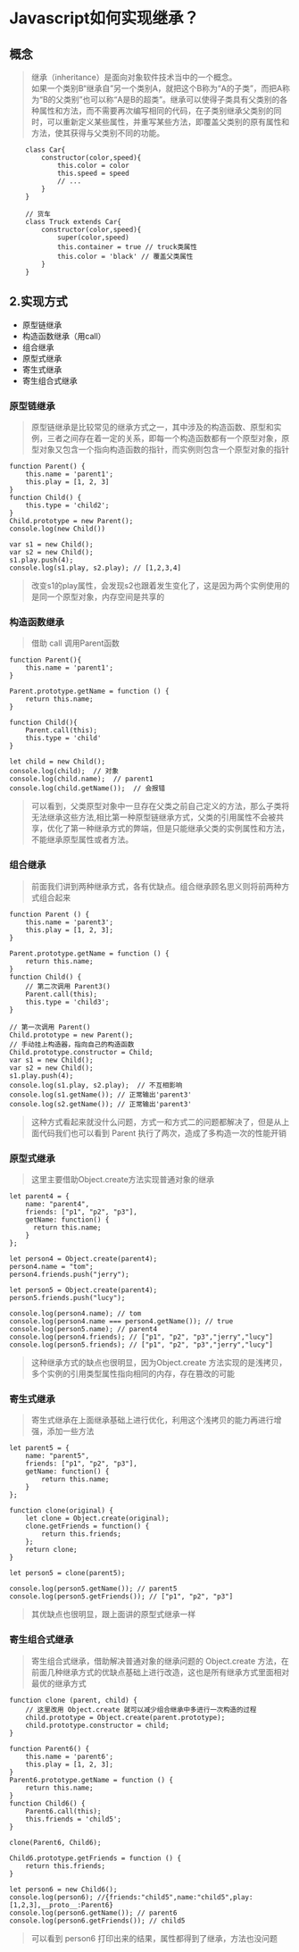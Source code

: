 <!--
 * @Author: llsldwy lilin5@126.com
 * @Date: 2023-07-04 14:50:17
 * @LastEditors: llsldwy lilin5@126.com
 * @LastEditTime: 2023-07-05 12:31:12
 * @FilePath: /web-front-study/javascript/09. Javascript如何实现继承？ .md
-->
# Javascript如何实现继承？

## 概念
> 继承（inheritance）是面向对象软件技术当中的一个概念。  
> 如果一个类别B“继承自”另一个类别A，就把这个B称为“A的子类”，而把A称为“B的父类别”也可以称“A是B的超类”。继承可以使得子类具有父类别的各种属性和方法，而不需要再次编写相同的代码，在子类别继承父类别的同时，可以重新定义某些属性，并重写某些方法，即覆盖父类别的原有属性和方法，使其获得与父类别不同的功能。
```
    class Car{
        constructor(color,speed){
            this.color = color
            this.speed = speed
            // ...
        }
    }

    // 货车
    class Truck extends Car{
        constructor(color,speed){
            super(color,speed)
            this.container = true // truck类属性
            this.color = 'black' // 覆盖父类属性
        }
    }
```

## 2.实现方式  
+ 原型链继承
+ 构造函数继承（用call）
+ 组合继承
+ 原型式继承
+ 寄生式继承
+ 寄生组合式继承

### 原型链继承
> 原型链继承是比较常见的继承方式之一，其中涉及的构造函数、原型和实例，三者之间存在着一定的关系，即每一个构造函数都有一个原型对象，原型对象又包含一个指向构造函数的指针，而实例则包含一个原型对象的指针

``` 
function Parent() {
    this.name = 'parent1';
    this.play = [1, 2, 3]
}
function Child() {
    this.type = 'child2';
}
Child.prototype = new Parent();
console.log(new Child())

var s1 = new Child();
var s2 = new Child();
s1.play.push(4);
console.log(s1.play, s2.play); // [1,2,3,4]
```
> 改变s1的play属性，会发现s2也跟着发生变化了，这是因为两个实例使用的是同一个原型对象，内存空间是共享的


### 构造函数继承
> 借助 call 调用Parent函数
```
function Parent(){
    this.name = 'parent1';
}

Parent.prototype.getName = function () {
    return this.name;
}

function Child(){
    Parent.call(this);
    this.type = 'child'
}

let child = new Child();
console.log(child);  // 对象
console.log(child.name);  // parent1
console.log(child.getName());  // 会报错
```
> 可以看到，父类原型对象中一旦存在父类之前自己定义的方法，那么子类将无法继承这些方法,相比第一种原型链继承方式，父类的引用属性不会被共享，优化了第一种继承方式的弊端，但是只能继承父类的实例属性和方法，不能继承原型属性或者方法。


### 组合继承
> 前面我们讲到两种继承方式，各有优缺点。组合继承顾名思义则将前两种方式组合起来
```
function Parent () {
    this.name = 'parent3';
    this.play = [1, 2, 3];
}

Parent.prototype.getName = function () {
    return this.name;
}
function Child() {
    // 第二次调用 Parent3()
    Parent.call(this);
    this.type = 'child3';
}

// 第一次调用 Parent()
Child.prototype = new Parent();
// 手动挂上构造器，指向自己的构造函数
Child.prototype.constructor = Child;
var s1 = new Child();
var s2 = new Child();
s1.play.push(4);
console.log(s1.play, s2.play);  // 不互相影响
console.log(s1.getName()); // 正常输出'parent3'
console.log(s2.getName()); // 正常输出'parent3'
```
> 这种方式看起来就没什么问题，方式一和方式二的问题都解决了，但是从上面代码我们也可以看到 Parent 执行了两次，造成了多构造一次的性能开销

### 原型式继承
> 这里主要借助Object.create方法实现普通对象的继承
```
let parent4 = {
    name: "parent4",
    friends: ["p1", "p2", "p3"],
    getName: function() {
      return this.name;
    }
};

let person4 = Object.create(parent4);
person4.name = "tom";
person4.friends.push("jerry");

let person5 = Object.create(parent4);
person5.friends.push("lucy");

console.log(person4.name); // tom
console.log(person4.name === person4.getName()); // true
console.log(person5.name); // parent4
console.log(person4.friends); // ["p1", "p2", "p3","jerry","lucy"]
console.log(person5.friends); // ["p1", "p2", "p3","jerry","lucy"]
```
> 这种继承方式的缺点也很明显，因为Object.create 方法实现的是浅拷贝，多个实例的引用类型属性指向相同的内存，存在篡改的可能

### 寄生式继承
> 寄生式继承在上面继承基础上进行优化，利用这个浅拷贝的能力再进行增强，添加一些方法
```
let parent5 = {
    name: "parent5",
    friends: ["p1", "p2", "p3"],
    getName: function() {
        return this.name;
    }
};

function clone(original) {
    let clone = Object.create(original);
    clone.getFriends = function() {
        return this.friends;
    };
    return clone;
}

let person5 = clone(parent5);

console.log(person5.getName()); // parent5
console.log(person5.getFriends()); // ["p1", "p2", "p3"]
```
> 其优缺点也很明显，跟上面讲的原型式继承一样

### 寄生组合式继承
> 寄生组合式继承，借助解决普通对象的继承问题的 Object.create 方法，在前面几种继承方式的优缺点基础上进行改造，这也是所有继承方式里面相对最优的继承方式
```
function clone (parent, child) {
    // 这里改用 Object.create 就可以减少组合继承中多进行一次构造的过程
    child.prototype = Object.create(parent.prototype);
    child.prototype.constructor = child;
}

function Parent6() {
    this.name = 'parent6';
    this.play = [1, 2, 3];
}
Parent6.prototype.getName = function () {
    return this.name;
}
function Child6() {
    Parent6.call(this);
    this.friends = 'child5';
}

clone(Parent6, Child6);

Child6.prototype.getFriends = function () {
    return this.friends;
}

let person6 = new Child6(); 
console.log(person6); //{friends:"child5",name:"child5",play:[1,2,3],__proto__:Parent6}
console.log(person6.getName()); // parent6
console.log(person6.getFriends()); // child5
```
> 可以看到 person6 打印出来的结果，属性都得到了继承，方法也没问题